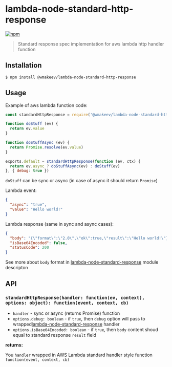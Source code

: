 lambda-node-standard-http-response
==================================

[![npm](https://img.shields.io/npm/v/@wmakeev/lambda-node-standard-http-response.svg?maxAge=1800&style=flat-square)](https://www.npmjs.com/package/@wmakeev/lambda-node-standard-http-response)

> Standard response spec implementation for aws lambda http handler function

## Installation

```
$ npm install @wmakeev/lambda-node-standard-http-response
```

## Usage

Example of aws lambda function code:

```js
const standardHttpResponse = require('@wmakeev/lambda-node-standard-http-response')

function doStuff (ev) {
  return ev.value
}

function doStuffAsync (ev) {
  return Promise.resolve(ev.value)
}

exports.default = standardHttpResponse(function (ev, ctx) {
  return ev.async ? doStuffAsync(ev) : doStuff(ev)
}, { debug: true })
```

`doStuff` can be sync or async (in case of async it should return `Promise`)

Lambda event:

```json
{
  "async": "true",
  "value": "Hello world!"
}
```


Lambda response (same in sync and async cases):

```json
{
  "body": "{\"format\":\"2.0\",\"ok\":true,\"result\":\"Hello world!\"}",
  "isBase64Encoded": false,
  "statusCode": 200
}
```

See more about `body` format in [lambda-node-standard-response](https://github.com/wmakeev/standard-response/tree/master/packages/lambda-node-standard-response) module descripton

## API

### `standardHttpResponse(handler: function(ev, context), options: object): function(event, context, cb)`

- `handler` - sync or async (returns Promise) function
- `options.debug: boolean` - if `true`, then `debug` option will pass to wrapped[lambda-node-standard-response](https://github.com/wmakeev/standard-response/tree/master/packages/lambda-node-standard-response) handler
- `options.isBase64Encoded: boolean` - if `true`, then `body` content shoud equal to standard response `result` field

**returns:**

You `handler` wrapped in AWS Lambda standard handler style function `function(event, context, cb)`
